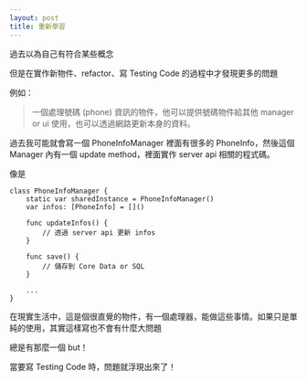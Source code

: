 ```yaml
---
layout: post
title: 重新學習
---
```


過去以為自己有符合某些概念

但是在實作新物件、refactor、寫 Testing Code 的過程中才發現更多的問題

例如：

> 一個處理號碼 (phone) 資訊的物件，他可以提供號碼物件給其他 manager or ui 使用，也可以透過網路更新本身的資料。

過去我可能就會寫一個 PhoneInfoManager 裡面有很多的 PhoneInfo，然後這個 Manager 內有一個 update method，裡面實作 server api 相關的程式碼。

像是

```
class PhoneInfoManager {
    static var sharedInstance = PhoneInfoManager()
    var infos: [PhoneInfo] = []()
    
    func updateInfos() {
        // 透過 server api 更新 infos
    }

    func save() {
        // 儲存到 Core Data or SQL
    }

    ...
}

```

在現實生活中，這是個很直覺的物件，有一個處理器，能做這些事情。如果只是單純的使用，其實這樣寫也不會有什麼大問題

總是有那麼一個 but！

當要寫 Testing Code 時，問題就浮現出來了！

